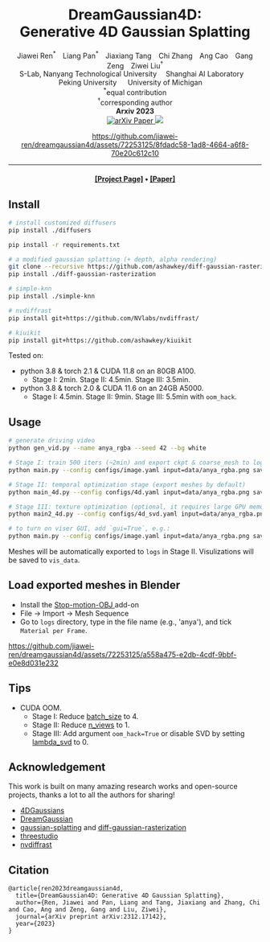 <div align="center">

<h1>DreamGaussian4D:<br>Generative 4D Gaussian Splatting</h1>

<div>
Jiawei Ren<sup>*</sup>&emsp;Liang Pan<sup>*</sup>&emsp;Jiaxiang Tang&emsp;Chi Zhang&emsp;Ang Cao&emsp;Gang Zeng&emsp;Ziwei Liu<sup>&dagger;</sup>
</div>
<div>
    S-Lab, Nanyang Technological University&emsp;
    Shanghai AI Laboratory&emsp;<br>
    Peking University &emsp;
    University of Michigan &emsp;<br>
    <sup>*</sup>equal contribution <br>
    <sup>&dagger;</sup>corresponding author 
</div>


<div>
   <strong>Arxiv 2023</strong>
</div>

<div>
<a target="_blank" href="https://arxiv.org/abs/2312.17142">
  <img src="https://img.shields.io/badge/arXiv-2312.17142-b31b1b.svg" alt="arXiv Paper"/>
</a>
<a href="https://hits.seeyoufarm.com"><img src="https://hits.seeyoufarm.com/api/count/incr/badge.svg?url=https%3A%2F%2Fgithub.com%2Fjiawei-ren%2Fdreamgaussian4d&count_bg=%2379C83D&title_bg=%23555555&icon=&icon_color=%23E7E7E7&title=hits&edge_flat=false"/></a>
</div>





https://github.com/jiawei-ren/dreamgaussian4d/assets/72253125/8fdadc58-1ad8-4664-a6f8-70e20c612c10







---

<h4 align="center">
  <a href="https://jiawei-ren.github.io/projects/dreamgaussian4d/" target='_blank'>[Project Page]</a> •
  <a href="https://arxiv.org/abs/2312.17142" target='_blank'>[Paper]</a>

</h4>

</div>

## Install
```bash
# install customized diffusers
pip install ./diffusers

pip install -r requirements.txt

# a modified gaussian splatting (+ depth, alpha rendering)
git clone --recursive https://github.com/ashawkey/diff-gaussian-rasterization
pip install ./diff-gaussian-rasterization

# simple-knn
pip install ./simple-knn

# nvdiffrast
pip install git+https://github.com/NVlabs/nvdiffrast/

# kiuikit
pip install git+https://github.com/ashawkey/kiuikit

```

Tested on:
*  python 3.8 & torch 2.1 & CUDA 11.8 on an 80GB A100.
    * Stage I: 2min. Stage II: 4.5min. Stage III: 3.5min.
*  python 3.8 & torch 2.0 & CUDA 11.6 on an 24GB A5000.
    *  Stage I: 4.5min. Stage II: 9min. Stage III: 5.5min with `oom_hack`.

## Usage
```bash
# generate driving video
python gen_vid.py --name anya_rgba --seed 42 --bg white

# Stage I: train 500 iters (~2min) and export ckpt & coarse_mesh to logs
python main.py --config configs/image.yaml input=data/anya_rgba.png save_path=anya

# Stage II: temporal optimization stage (export meshes by default)
python main_4d.py --config configs/4d.yaml input=data/anya_rgba.png save_path=anya

# Stage III: texture optimization (optional, it requires large GPU memory and we are optimzing it)
python main2_4d.py --config configs/4d_svd.yaml input=data/anya_rgba.png save_path=anya

# to turn on viser GUI, add `gui=True`, e.g.:
python main.py --config configs/image.yaml input=data/anya_rgba.png save_path=anya gui=True
```
Meshes will be automatically exported to `logs` in Stage II. Visulizations will be saved to `vis_data`.

## Load exported meshes in Blender
- Install the [Stop-motion-OBJ
](https://github.com/neverhood311/Stop-motion-OBJ) add-on
- File -> Import -> Mesh Sequence
- Go to `logs` directory, type in the file name (e.g., 'anya'), and tick `Material per Frame`.

https://github.com/jiawei-ren/dreamgaussian4d/assets/72253125/a558a475-e2db-4cdf-9bbf-e0e8d031e232


## Tips

- CUDA OOM.
    - Stage I: Reduce [batch_size](https://github.com/jiawei-ren/dreamgaussian4d/blob/main/configs/image.yaml#L26) to 4.
    - Stage II: Reduce [n_views](https://github.com/jiawei-ren/dreamgaussian4d/blob/main/configs/4d.yaml#L43) to 1.
    - Stage III: Add argument `oom_hack=True` or disable SVD by setting [lambda_svd](https://github.com/jiawei-ren/dreamgaussian4d/blob/main/configs/4d_svd.yaml#L25) to 0.



## Acknowledgement

This work is built on many amazing research works and open-source projects, thanks a lot to all the authors for sharing!
* [4DGaussians](https://github.com/hustvl/4DGaussians)
* [DreamGaussian](https://github.com/dreamgaussian/dreamgaussian)
* [gaussian-splatting](https://github.com/graphdeco-inria/gaussian-splatting) and [diff-gaussian-rasterization](https://github.com/graphdeco-inria/diff-gaussian-rasterization)
* [threestudio](https://github.com/threestudio-project/threestudio)
* [nvdiffrast](https://github.com/NVlabs/nvdiffrast)

## Citation

```
@article{ren2023dreamgaussian4d,
  title={DreamGaussian4D: Generative 4D Gaussian Splatting},
  author={Ren, Jiawei and Pan, Liang and Tang, Jiaxiang and Zhang, Chi and Cao, Ang and Zeng, Gang and Liu, Ziwei},
  journal={arXiv preprint arXiv:2312.17142},
  year={2023}
}
```

